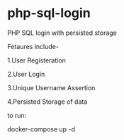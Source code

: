 # php-sql-login
PHP SQL login with persisted storage

Fetaures include-

1.User Registeration

2.User Login

3.Unique Username Assertion

4.Persisted Storage of data

to run:

docker-compose up -d


